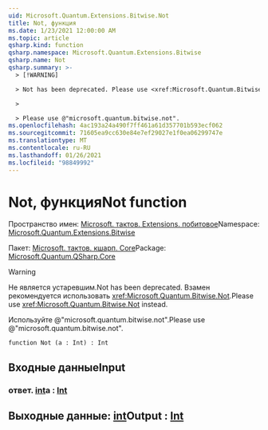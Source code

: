```yaml
---
uid: Microsoft.Quantum.Extensions.Bitwise.Not
title: Not, функция
ms.date: 1/23/2021 12:00:00 AM
ms.topic: article
qsharp.kind: function
qsharp.namespace: Microsoft.Quantum.Extensions.Bitwise
qsharp.name: Not
qsharp.summary: >-
  > [!WARNING]

  > Not has been deprecated. Please use <xref:Microsoft.Quantum.Bitwise.Not> instead.

  >

  > Please use @"microsoft.quantum.bitwise.not".
ms.openlocfilehash: 4ac193a24a490f7ff461a61d357701b593ecf062
ms.sourcegitcommit: 71605ea9cc630e84e7ef29027e1f0ea06299747e
ms.translationtype: MT
ms.contentlocale: ru-RU
ms.lasthandoff: 01/26/2021
ms.locfileid: "98849992"
---
```

# <a name="not-function"></a><span data-ttu-id="a9f4c-102">Not, функция</span><span class="sxs-lookup"><span data-stu-id="a9f4c-102">Not function</span></span>

<span data-ttu-id="a9f4c-103">Пространство имен: [Microsoft. тактов. Extensions. побитовое](xref:Microsoft.Quantum.Extensions.Bitwise)</span><span class="sxs-lookup"><span data-stu-id="a9f4c-103">Namespace: [Microsoft.Quantum.Extensions.Bitwise](xref:Microsoft.Quantum.Extensions.Bitwise)</span></span>

<span data-ttu-id="a9f4c-104">Пакет: [Microsoft. тактов. кшарп. Core](https://nuget.org/packages/Microsoft.Quantum.QSharp.Core)</span><span class="sxs-lookup"><span data-stu-id="a9f4c-104">Package: [Microsoft.Quantum.QSharp.Core](https://nuget.org/packages/Microsoft.Quantum.QSharp.Core)</span></span>


> [!WARNING]
> <span data-ttu-id="a9f4c-105">Не является устаревшим.</span><span class="sxs-lookup"><span data-stu-id="a9f4c-105">Not has been deprecated.</span></span> <span data-ttu-id="a9f4c-106">Взамен рекомендуется использовать <xref:Microsoft.Quantum.Bitwise.Not>.</span><span class="sxs-lookup"><span data-stu-id="a9f4c-106">Please use <xref:Microsoft.Quantum.Bitwise.Not> instead.</span></span>
>
> <span data-ttu-id="a9f4c-107">Используйте @"microsoft.quantum.bitwise.not".</span><span class="sxs-lookup"><span data-stu-id="a9f4c-107">Please use @"microsoft.quantum.bitwise.not".</span></span>



```qsharp
function Not (a : Int) : Int
```


## <a name="input"></a><span data-ttu-id="a9f4c-108">Входные данные</span><span class="sxs-lookup"><span data-stu-id="a9f4c-108">Input</span></span>

### <a name="a--int"></a><span data-ttu-id="a9f4c-109">ответ. [int](xref:microsoft.quantum.lang-ref.int)</span><span class="sxs-lookup"><span data-stu-id="a9f4c-109">a : [Int](xref:microsoft.quantum.lang-ref.int)</span></span>





## <a name="output--int"></a><span data-ttu-id="a9f4c-110">Выходные данные: [int](xref:microsoft.quantum.lang-ref.int)</span><span class="sxs-lookup"><span data-stu-id="a9f4c-110">Output : [Int](xref:microsoft.quantum.lang-ref.int)</span></span>

